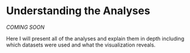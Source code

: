 # Understanding the Analyses

_COMING SOON_

Here I will present all of the analyses and explain them in depth including which datasets were used and what the visualization reveals. 
